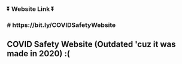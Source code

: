 <h3>⏬ Website Link ⏬<h3>
# https://bit.ly/COVIDSafetyWebsite
<h2 style= text-align=center>COVID Safety Website (Outdated 'cuz it was made in 2020) :( <h2>

